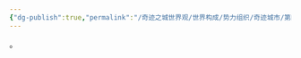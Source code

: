 ```yaml
---
{"dg-publish":true,"permalink":"/奇迹之城世界观/世界构成/势力组织/奇迹城市/第四城市/银水区/","dgPassFrontmatter":true}
---
```


。